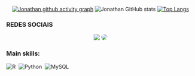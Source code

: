



<div align="center">

[![Jonathan github activity graph](https://github-readme-activity-graph.cyclic.app/graph?username=j-pconde&theme=tokyo-night)](https://github.com/ashutosh00710/github-readme-activity-graph)
![Jonathan GitHub stats](https://github-readme-stats.vercel.app/api?username=j-pconde&show_icons=true&theme=tokyonight)
[![Top Langs](https://github-readme-stats.vercel.app/api/top-langs/?username=j-pconde&langs_count=3&theme=tokyonight)](https://github.com/anuraghazra/github-readme-stats)

</div>
  
### REDES SOCIAIS
<div align="center"> 
<a href = "mailto:conde.jperez@gmail.com"> <img src="https://img.shields.io/badge/-Gmail-%23333?style=for-the-badge&logo=gmail&logoColor=white" target="_blank"></a>
<a href="https://www.linkedin.com/in/jonathan-pc/" target="_blank"><img src="https://img.shields.io/badge/-LinkedIn-%230077B5?style=for-the-badge&logo=linkedin&logoColor=white" style="border-radius: 30px" target="_blank"></a> 
 </div>
 
 ### Main skills:
![R](https://img.shields.io/badge/-R-FFFFFF?style=flat&logo=r&logoColor=4AA4DE)&nbsp;
![Python](https://img.shields.io/badge/-Python-306998?style=flat&logo=python&logoColor=white)&nbsp;
![MySQL](https://img.shields.io/badge/-MySQL-00758F?style=flat&logo=mysql&logoColor=F29111)&nbsp;

